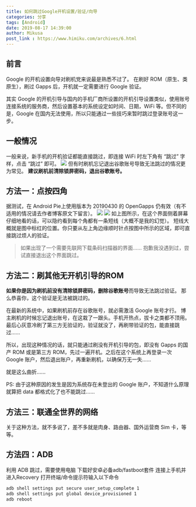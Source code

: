 ```yaml
---
title: 如何跳过Google开机设置/验证/向导
categories: 分享
tags: [Android]
date: 2019-08-17 14:39:00
author: Mikusa
post_link : https://www.himiku.com/archives/6.html
---
```

## 前言
Google 的开机设置向导对刷机党来说最是熟悉不过了。
在刷好 ROM（原生、类原生），刷过 Gapps 后，开机就一定需要进行 Google 验证。
<!--more-->


其实 Google 的开机引导与国内的手机厂商所设置的开机引导设置类似，使用账号连接系统的服务商，然后设置基本的系统设定如时间、日期，WiFi 等。但不同的是，Google 在国内无法使用，所以只能通过一些技巧来暂时跳过登录账号这一步。

## 一般情况
一般来说，新手机的开机验证都能直接跳过，即连接 WiFi 时左下角有 “跳过” 字样，点击 “跳过” 即可。
![](https://cdn.gamesme.cn/images/skipgapps01.png)
但有时刷机忘记退出谷歌账号导致无法跳过的情况更为常见。
**建议刷机前清除锁屏密码，退出谷歌账号。**
## 方法一：点按四角
据测试，在 Android Pie上使用版本为 20190430 的 OpenGapps 仍有效（有不适用的情况请去作者博客原文下留言）。
![](https://cdn.gamesme.cn/images/skipgapps02.png)
![](https://cdn.gamesme.cn/images/skipgapps03.png)
如上图所示，在这个界面侧着屏幕仔细地看的话，可以隐约看到每个角都有一条短线（大概不是我的幻觉）。
短线大概就是图中标红的位置。你只要从左上角边缘顺时针点按图中所示的区域，即可直接跳过烦人的验证。
> 如果出现了一个需要先联网下载条码扫描器的界面…… 抱歉我没遇到过，尝试直接退出这个界面跳过。
## 方法二：刷其他无开机引导的ROM
**如果你是因为刷机前没有清除锁屏密码，删除谷歌账号**而导致无法跳过验证。
那么恭喜你，这个验证是无法被跳过的。

在最新的系统中，如果刷机前存在谷歌账号，就必需激活 Google 账号才行。
博主刷机的时候忘记退出账号，在这栽了一跟头。手机开热点，拔卡之类都不顶用。最后心灰意冷刷了第三方无验证的，验证就没了，再刷带验证的包，能直接跳过……

所以，出现这种情况的话，就只能通过刷没有开机引导的包，即没有 Gapps 的国产 ROM 或是第三方 ROM，先过一遍开机。之后在这个系统上再登录一次 Google 账户，然后退出账户，再重新刷机，以确保万无一失……

就是这么曲折……

PS: 由于这种原因的发生是因为系统存在未登出的 Google 账户，不知道什么原理就算把 data 都格式化了也不能跳过……
## 方法三：联通全世界的网络
关于这种方法，就不多说了，差不多就是肉身、路由器、国外运营商 Sim 卡，等等。

## 方法四：ADB
利用 ADB 跳过，需要使用电脑
下载好安卓必备adb/fastboot套件
连接上手机并进入Recovery
打开终端/命令提示符输入以下命令
```bash
adb shell settings put secure user_setup_complete 1 
adb shell settings put global device_provisioned 1
adb reboot
```
